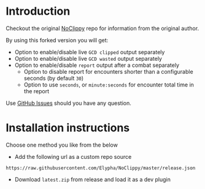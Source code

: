 # Introduction

Checkout the original [NoClippy](https://github.com/UnknownX7/NoClippy) repo for information from the original author.

By using this forked version you will get:

- Option to  enable/disable live `GCD clipped` output separately
- Option to  enable/disable live `GCD wasted` output separately
- Option to  enable/disable `report` output after a combat separately
  - Option to disable report for encounters shorter than a configurable seconds (by default `30`)
  - Option to use `seconds`, or `minute:seconds` for encounter total time in the report

Use [GitHub Issues](https://github.com/Elypha/NoClippy/issues?q=is%3Aissue+is%3Aopen+sort%3Aupdated-desc) should you have any question.

# Installation instructions

Choose one method you like from the below

- Add the following url as a custom repo source

```
https://raw.githubusercontent.com/Elypha/NoClippy/master/release.json
```

- Download `latest.zip` from release and load it as a dev plugin
